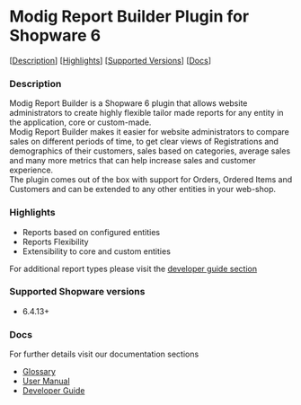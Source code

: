 # Modig Report Builder Plugin for Shopware 6

[[Description](#description)] [[Highlights](#highlights)] [[Supported Versions](#versions)] [[Docs](#docs)]

<a id="description"></a>

### Description

Modig Report Builder is a Shopware 6 plugin that allows website administrators to create highly flexible tailor made reports for any entity in the application, core or custom-made.  
Modig Report Builder makes it easier for website administrators to compare sales on different periods of time, to get clear views of Registrations and demographics of their customers, sales based on categories, average sales and many more metrics that can help increase sales and customer experience.  
The plugin comes out of the box with support for Orders, Ordered Items and Customers and can be extended to any other entities in your web-shop.  

<a id="highlights"></a>
### Highlights

 - Reports based on configured entities  
 - Reports Flexibility  
 - Extensibility to core and custom entities  

For additional report types please visit the [developer guide section](03-Developer-Guide.md)

<a id="versions"></a>
### Supported Shopware versions  
 - 6.4.13+


<a id="docs"></a>
### Docs

For further details visit our documentation sections

 - [Glossary](01-Glossary.md)
 - [User Manual](02-User-Manual.md)
 - [Developer Guide](03-Developer-Guide.md)
